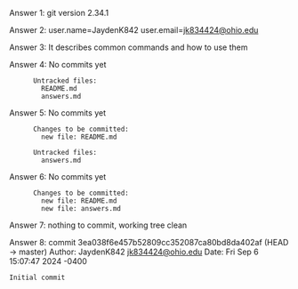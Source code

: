 Answer 1: git version 2.34.1

Answer 2: user.name=JaydenK842
          user.email=jk834424@ohio.edu

Answer 3: It describes common commands and how to use them

Answer 4: No commits yet
          
          Untracked files:
            README.md
            answers.md

Answer 5: No commits yet
          
          Changes to be committed:
            new file: README.md

          Untracked files:
            answers.md

Answer 6: No commits yet
          
          Changes to be committed:
            new file: README.md
            new file: answers.md

Answer 7: nothing to commit, working tree clean

Answer 8: commit 3ea038f6e457b52809cc352087ca80bd8da402af (HEAD -> master)
Author: JaydenK842 <jk834424@ohio.edu>
Date:   Fri Sep 6 15:07:47 2024 -0400

    Initial commit